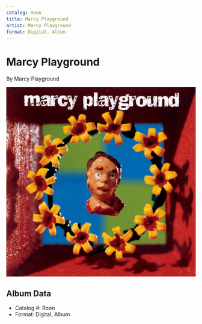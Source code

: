 ```yaml
---
catalog: Roon
title: Marcy Playground
artist: Marcy Playground
format: Digital, Album
---
```


# Marcy Playground

By Marcy Playground

![](../../assets/albumcovers/Marcy_Playground-Marcy_Playground.png)

## Album Data

- Catalog #: Roon
- Format: Digital, Album

